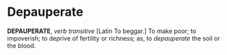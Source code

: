 # Depauperate

**DEPAUPERATE**, _verb transitive_ \[Latin To beggar.\] To make poor; to impoverish; to deprive of fertility or richness; as, to _depauperate_ the soil or the blood.